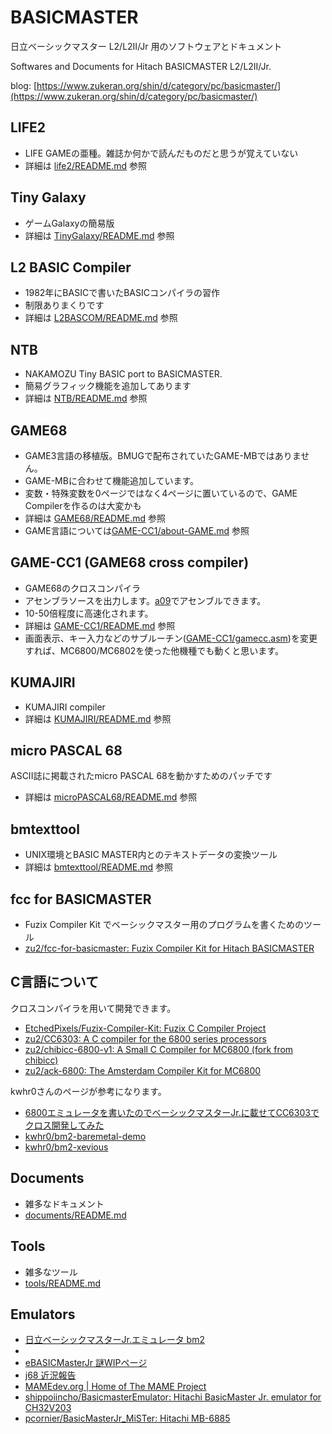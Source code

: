 # BASICMASTER

日立ベーシックマスター L2/L2II/Jr 用のソフトウェアとドキュメント

Softwares and Documents for Hitach BASICMASTER L2/L2II/Jr.

blog: [https://www.zukeran.org/shin/d/category/pc/basicmaster/](https://www.zukeran.org/shin/d/category/pc/basicmaster/)

## LIFE2

- LIFE GAMEの亜種。雑誌か何かで読んだものだと思うが覚えていない
- 詳細は [life2/README.md](life2/README.md) 参照

## Tiny Galaxy

- ゲームGalaxyの簡易版
- 詳細は [TinyGalaxy/README.md](TinyGalaxy/README.md) 参照

## L2 BASIC Compiler

- 1982年にBASICで書いたBASICコンパイラの習作
- 制限ありまくりです
- 詳細は [L2BASCOM/README.md](L2BASCOM/README.md) 参照

## NTB

- NAKAMOZU Tiny BASIC port to BASICMASTER.
- 簡易グラフィック機能を追加してあります
- 詳細は [NTB/README.md](NTB/README.md) 参照

## GAME68

- GAME3言語の移植版。BMUGで配布されていたGAME-MBではありません。
- GAME-MBに合わせて機能追加しています。
- 変数・特殊変数を0ページではなく4ページに置いているので、GAME Compilerを作るのは大変かも
- 詳細は [GAME68/README.md](GAME68/README.md) 参照
- GAME言語については[GAME-CC1/about-GAME.md](GAME-CC1/about-GAME.md) 参照

## GAME-CC1 (GAME68 cross compiler)

- GAME68のクロスコンパイラ
- アセンブラソースを出力します。[a09](https://github.com/Arakula/A09)でアセンブルできます。
- 10-50倍程度に高速化されます。
- 詳細は [GAME-CC1/README.md](GAME-CC1/README.md) 参照
- 画面表示、キー入力などのサブルーチン([GAME-CC1/gamecc.asm](GAME-CC1/gamecc.asm))を変更すれば、MC6800/MC6802を使った他機種でも動くと思います。

## KUMAJIRI

- KUMAJIRI compiler
- 詳細は [KUMAJIRI/README.md](KUMAJIRI/README.md) 参照

## micro PASCAL 68

 ASCII誌に掲載されたmicro PASCAL 68を動かすためのパッチです

- 詳細は [microPASCAL68/README.md](microPASCAL68/README.md) 参照

## bmtexttool

- UNIX環境とBASIC MASTER内とのテキストデータの変換ツール
- 詳細は [bmtexttool/README.md](bmtexttool/README.md) 参照

## fcc for BASICMASTER

- Fuzix Compiler Kit でベーシックマスター用のプログラムを書くためのツール
- [zu2/fcc-for-basicmaster: Fuzix Compiler Kit for Hitach BASICMASTER](https://github.com/zu2/fcc-for-basicmaster)

## C言語について

クロスコンパイラを用いて開発できます。

- [EtchedPixels/Fuzix-Compiler-Kit: Fuzix C Compiler Project](https://github.com/EtchedPixels/Fuzix-Compiler-Kit)
- [zu2/CC6303: A C compiler for the 6800 series processors](https://github.com/zu2/CC6303)
- [zu2/chibicc-6800-v1: A Small C Compiler for MC6800 (fork from chibicc)](https://github.com/zu2/chibicc-6800-v1)
- [zu2/ack-6800: The Amsterdam Compiler Kit for MC6800](https://github.com/zu2/ack-6800)

kwhr0さんのページが参考になります。

- [6800エミュレータを書いたのでベーシックマスターJr.に載せてCC6303でクロス開発してみた](http://kwhr0.g2.xrea.com/bm2.html)
- [kwhr0/bm2-baremetal-demo](https://github.com/kwhr0/bm2-baremetal-demo)
- [kwhr0/bm2-xevious](https://github.com/kwhr0/bm2-xevious#)

## Documents

- 雑多なドキュメント
- [documents/README.md](documents/README.md)

## Tools

- 雑多なツール
- [tools/README.md](https://github.com/zu2/BASICMASTER/tree/main/tools)

## Emulators

- [日立ベーシックマスターJr.エミュレータ bm2](https://ver0.sakura.ne.jp/pc/#bm2)
- 
- [eBASICMasterJr 謎WIPページ](http://takeda-toshiya.my.coocan.jp/bmjr/index.html)
- [j68 近況報告](http://upd780c1.g1.xrea.com/pc-8001/note_j68.html)
- [MAMEdev.org | Home of The MAME Project](https://www.mamedev.org/?p=542)
- [shippoiincho/BasicmasterEmulator: Hitachi BasicMaster Jr. emulator for CH32V203](https://github.com/shippoiincho/BasicmasterEmulator)
- [pcornier/BasicMasterJr_MiSTer: Hitachi MB-6885](https://github.com/pcornier/BasicMasterJr_MiSTer)
